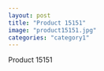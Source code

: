 ```yaml
---
layout: post
title: "Product 15151"
image: "product15151.jpg"
categories: "category1"
---
```

Product 15151
